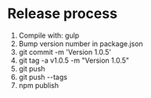 # Release process

1. Compile with: gulp
2. Bump version number in package.json
3. git commit -m 'Version 1.0.5'
4. git tag -a v1.0.5 -m "Version 1.0.5"
5. git push
6. git push --tags
7. npm publish

